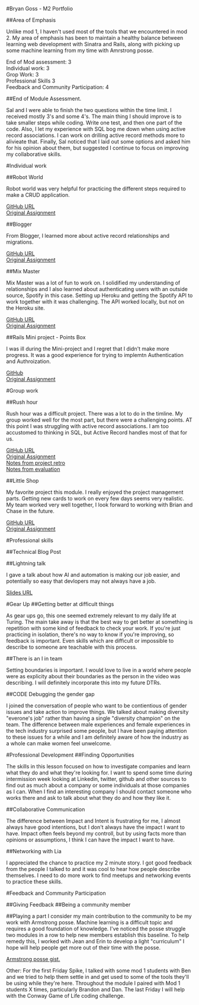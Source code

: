 #Bryan Goss - M2 Portfolio

##Area of Emphasis

Unlike mod 1, I haven't used most of the tools that we encountered in mod 2. My area of emphasis has been to maintain a healthy balance between learning web development with Sinatra and Rails, along with picking up some machine learning from my time with Amrstrong posse. 

End of Mod assessment: 3  
Individual work: 3  
Grop Work: 3  
Professional Skills 3  
Feedback and Community Participation: 4  

##End of Module Assessment.

Sal and I were able to finish the two questions within the time limit. I received mostly 3's and some 4's. The main thing I should improve is to take smaller steps while coding. Write one test, and then one part of the code. Also, I let my experience with SQL bog me down when using active record associations. I can work on drilling active record methods more to alivieate that. Finally, Sal noticed that I laid out some options and asked him for his opinion about them, but suggested I continue to focus on improving my collaborative skills. 

#Individual work

##Robot World

Robot world was very helpful for practicing the different steps required to make a CRUD application.

[GitHub URL](https://github.com/bcgoss/robot_world)  
[Original Assignment](https://github.com/turingschool/lesson_plans/blob/master/ruby_02-web_applications_with_ruby/outlines/crud_sinatra.markdown)

##Blogger

From Blogger, I learned more about active record relationships and migrations. 

[GitHub URL](https://github.com/bcgoss/blogger)  
[Original Assignment](http://tutorials.jumpstartlab.com/projects/blogger.html)

##Mix Master

Mix Master was a lot of fun to work on. I solidified my understanding of relationships and I also learned about authenticating users with an outside source, Spotify in this case. Setting up Heroku and getting the Spotify API to work together with it was challenging. The API worked locally, but not on the Heroku site.

[GitHub URL](https://github.com/bcgoss/mix_master)  
[Original Assignment](https://github.com/turingschool/lesson_plans/tree/master/ruby_02-web_applications_with_ruby/mix_master)

##Rails Mini project - Points Box

I was ill during the Mini-project and I regret that I didn't make more progress. It was a good experience for trying to implemtn Authentication and Authroization. 

[GitHub](https://github.com/bcgoss/points_box)  
[Original Assignment](https://github.com/turingschool/challenges/blob/master/rails-mini-project.markdown)

#Group work

##Rush hour

Rush hour was a difficult project. There was a lot to do in the timline. My group worked well for the most part, but there were a challenging points. AT this point I was struggling with active record associations. I am too accustomed to thinking in SQL, but Active Record handles most of that for us. 

[GitHub URL](https://github.com/bcgoss/rush-hour)  
[Original Assignment](https://github.com/turingschool/curriculum/blob/master/source/projects/rush_hour.md)  
[Notes from project retro](https://gist.github.com/susiirwin/5c4099e36a9dfec88286a8ea36105269)  
[Notes from evaluation](https://github.com/turingschool/ruby-submissions/blob/master/1606-b/rush_hour/bryan_susi_nate.md)

##Little Shop

My favorite project this module. I really enjoyed the project management parts. Getting new cards to work on every few days seems very realistic. My team worked very well together, I look forward to working with Brian and Chase in the future.

[GitHub URL](https://github.com/Cdunagan05/little_shop)  
[Original Assignment](https://github.com/turingschool/curriculum/blob/master/source/projects/little_shop.markdown)  

#Professional skills

##Technical Blog Post

##Lightning talk

I gave a talk about how AI and automation is making our job easier, and potentially so easy that devlopers may not always have a job.

[Slides URL](https://drive.google.com/open?id=0Bxp6Oz_i3wHKQ1kzQzhWRmd0Q00)

#Gear Up
##Getting better at difficult things

As gear ups go, this one seemed extremely relevant to my daily life at Turing. The main take away is that the best way to get better at something is repetition with some kind of feedback to check your work. If you're just practicing in isolation, there's no way to know if you're improving, so feedback is important. Even skills which are difficult or impossible to describe to someone are teachable with this process. 

##There is an I in team

Setting boundaries is important. I would love to live in a world where people were as explicity about their boundaries as the person in the video was describing. I will definitely incorporate this into my future DTRs.

##CODE Debugging the gender gap

I joined the conversation of people who want to be contientious of gender issues and take action to improve things. We talked about making diversity "everone's job" rather than having a single "diversity champion" on the team. The difference between male experiences and female experiences in the tech industry surprised some people, but I have been paying attention to these issues for a while and I am definitely aware of how the industry as a whole can make women feel unwelcome.

#Professional Development 
##Finding Opportunities

The skills in this lesson focused on how to investigate companies and learn what they do and what they're looking for. I want to spend some time during intermission week looking at Linkedin, twitter, github and other sources to find out as much about a company or some individuals at those companies as I can. When I find an interesting company I should contact someone who works there and ask to talk about what they do and how they like it.

##Collaborative Communication

The difference between Impact and Intent is frustrating for me, I almost always have good intentions, but I don't always have the impact I want to have. Impact often feels beyond my controll, but by using facts more than opinions or assumptions, I think I can have the impact I want to have.

##Networking with Lia

I appreciated the chance to practice my 2 minute story. I got good feedback from the people I talked to and it was cool to hear how people describe themselves. I need to do more work to find meetups and networking events to practice these skills.

#Feedback and Community Participation

##Giving Feedback
##Being a community member

##Playing a part
I consider my main contribution to the community to be my work with Armstrong posse. Machine learning is a difficult topic and requires a good foundation of knowledge. I've noticed the posse struggle two modules in a row to help new members establish this baseline. To help remedy this, I worked with Jean and Erin to develop a light "curriculum" I hope will help people get more out of their time with the posse. 

[Armstrong posse gist.](https://gist.github.com/bcgoss/ef28ca99bf8fb2265bcf0949b8e9d4cb)

Other:
For the first Friday Spike, I talked with some mod 1 students with Ben and we tried to help them settle in and get used to some of the tools they'll be using while they're here. Throughout the module I paired with Mod 1 students X times, particularly Brandon and Dan. The last Friday I will help with the Conway Game of Life coding challenge.
